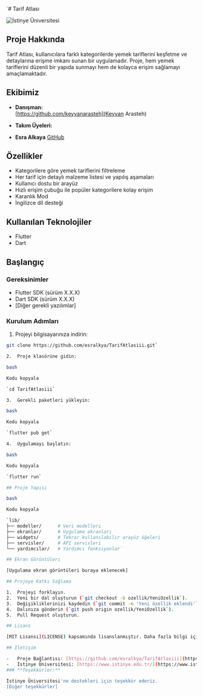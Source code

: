 `# Tarif Atlası

![İstinye Üniversitesi](https://www.unitededucation.com/linklogoch/istinye-university-logo.png)

## Proje Hakkında

Tarif Atlası, kullanıcılara farklı kategorilerde yemek tariflerini keşfetme ve detaylarına erişme imkanı sunan bir uygulamadır. Proje, hem yemek tariflerini düzenli bir yapıda sunmayı hem de kolayca erişim sağlamayı amaçlamaktadır.

## Ekibimiz

- **Danışman:**  
[https://github.com/keyvanarasteh](Keyvan Arasteh)

- **Takım Üyeleri:**
 - **Esra Alkaya** [GitHub](https://github.com/esralkya)

## Özellikler

- Kategorilere göre yemek tariflerini filtreleme
- Her tarif için detaylı malzeme listesi ve yapılış aşamaları
- Kullanıcı dostu bir arayüz
- Hızlı erişim çubuğu ile popüler kategorilere kolay erişim
- Karanlık Mod
- İngilizce dil desteği

## Kullanılan Teknolojiler

- Flutter
- Dart

## Başlangıç

### Gereksinimler

- Flutter SDK (sürüm X.X.X)
- Dart SDK (sürüm X.X.X)
- [Diğer gerekli yazılımlar]

### Kurulum Adımları

1. Projeyi bilgisayarınıza indirin:

```bash
git clone https://github.com/esralkya/TarifAtlasiii.git` 

2.  Proje klasörüne gidin:

bash

Kodu kopyala

`cd TarifAtlasiii` 

3.  Gerekli paketleri yükleyin:

bash

Kodu kopyala

`flutter pub get` 

4.  Uygulamayı başlatın:

bash

Kodu kopyala

`flutter run` 

## Proje Yapısı

bash

Kodu kopyala

`lib/
├── modeller/      # Veri modelleri
├── ekranlar/      # Uygulama ekranları
├── widgets/       # Tekrar kullanılabilir arayüz öğeleri
├── servisler/     # API servisleri
└── yardımcılar/   # Yardımcı fonksiyonlar` 

## Ekran Görüntüleri

[Uygulama ekran görüntüleri buraya eklenecek]

## Projeye Katkı Sağlama

1.  Projeyi forklayın.
2.  Yeni bir dal oluşturun (`git checkout -b ozellik/YeniOzellik`).
3.  Değişikliklerinizi kaydedin (`git commit -m 'Yeni özellik eklendi'`).
4.  Dalınıza gönderin (`git push origin ozellik/YeniOzellik`).
5.  Pull Request oluşturun.

## Lisans

[MIT Lisansı](LICENSE) kapsamında lisanslanmıştır. Daha fazla bilgi için `LICENSE` dosyasını inceleyebilirsiniz.

## İletişim

-   Proje Bağlantısı: [https://github.com/esralkya/TarifAtlasiii](https://github.com/esralkya/TarifAtlasiii)
-   İstinye Üniversitesi: [https://www.istinye.edu.tr/](https://www.istinye.edu.tr/)
### **Teşekkürler:**

İstinye Üniversitesi'ne destekleri için teşekkür ederiz.  
[Diğer teşekkürler]